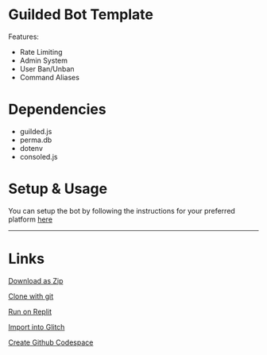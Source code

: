 
# Guilded Bot Template 
Features:
- Rate Limiting
- Admin System
- User Ban/Unban
- Command Aliases

# Dependencies
- guilded.js
- perma.db
- dotenv
- consoled.js


 
# Setup & Usage
You can setup the bot by following the instructions for your preferred platform [here](https://github.com/Rednexie/guilded-template/blob/main/setup.md)



---
# Links
[Download as Zip](https://github.com/Rednexie/guilded-template/archive/refs/heads/main.zip)


[Clone with git](https://gist.github.com/Rednexie/92a63c3b87fc8c35df99b84303d32ee0)


[Run on Replit](https://repl.it/github/Rednexie/guilded-template)


[Import into Glitch](https://glitch.com/edit/#!/import/git?url=https://github.com/Rednexie/guilded-template)


[Create Github Codespace](https://github.com/codespaces/new?quickstart=1&name=guildedtemplate&repo=Rednexie/guilded-template)
